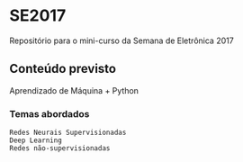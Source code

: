 # SE2017
Repositório para o mini-curso da Semana de Eletrônica 2017

## Conteúdo previsto

Aprendizado de Máquina + Python

### Temas abordados
	Redes Neurais Supervisionadas
	Deep Learning
	Redes não-supervisionadas


